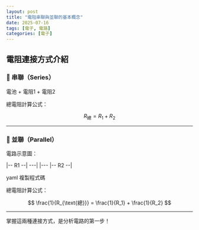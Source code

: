 ```yaml
---
layout: post
title: "電阻串聯與並聯的基本概念"
date: 2025-07-16
tags: [電子, 電路]
categories: [電子]
---
```


## 電阻連接方式介紹

### 🔋 串聯（Series）

電池 + 電阻1 + 電阻2

總電阻計算公式：

$$
R_{\text{總}} = R_1 + R_2
$$

---

### 🔌 並聯（Parallel）

電路示意圖：

|-- R1 --|
---| |---
|-- R2 --|

yaml
複製程式碼

總電阻計算公式：

$$
\frac{1}{R_{\text{總}}} = \frac{1}{R_1} + \frac{1}{R_2}
$$

---

掌握這兩種連接方式，是分析電路的第一步！